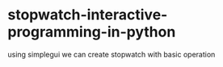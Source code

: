 # stopwatch-interactive-programming-in-python
using simplegui we can create stopwatch with basic operation
